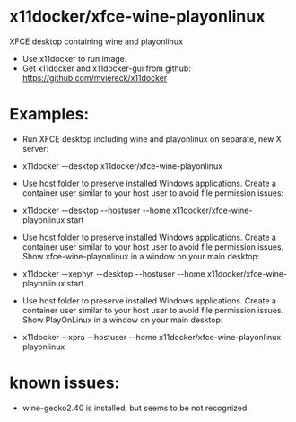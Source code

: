 # x11docker/xfce-wine-playonlinux

XFCE desktop containing wine and playonlinux

 - Use x11docker to run image. 
 - Get x11docker and x11docker-gui from github: 
https://github.com/mviereck/x11docker 

# Examples:
 - Run XFCE desktop including wine and playonlinux on separate, new X server:
  - x11docker --desktop x11docker/xfce-wine-playonlinux

 - Use host folder to preserve installed Windows applications. Create a container user similar to your host user to avoid file permission issues:
  - x11docker --desktop --hostuser --home x11docker/xfce-wine-playonlinux start

- Use host folder to preserve installed Windows applications. Create a container user similar to your host user to avoid file permission issues. Show xfce-wine-playonlinux in a window on your main desktop:
 - x11docker --xephyr --desktop --hostuser --home x11docker/xfce-wine-playonlinux start

- Use host folder to preserve installed Windows applications. Create a container user similar to your host user to avoid file permission issues. Show PlayOnLinux in a window on your main desktop:
 - x11docker --xpra --hostuser --home x11docker/xfce-wine-playonlinux playonlinux


# known issues:
 - wine-gecko2.40 is installed, but seems to be not recognized
